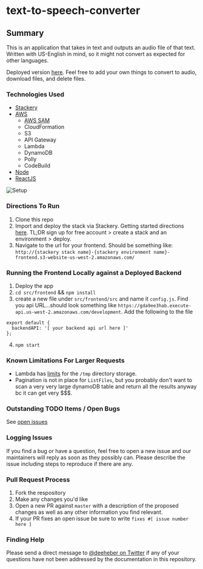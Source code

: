 # text-to-speech-converter

## Summary
This is an application that takes in text and outputs an audio file of that text. Written with US-English in mind, so it might not convert as expected for other languages.

Deployed version [here](http://text-to-speech-converter-development-frontend.s3-website-us-west-2.amazonaws.com/). Feel free to add your own things to convert to audio, download files, and delete files.

### Technologies Used
- [Stackery](https://www.stackery.io/)
- [AWS](https://aws.amazon.com/)
  - [AWS SAM](https://aws.amazon.com/serverless/sam/)
  - CloudFormation
  - S3
  - API Gateway
  - Lambda
  - DynamoDB
  - Polly
  - CodeBuild
- [Node](https://nodejs.org/en/)
- [ReactJS](https://reactjs.org/)

![Setup](https://user-images.githubusercontent.com/12616554/68250664-38a60780-ffd6-11e9-9f25-c6a6aa9e5c09.png)

### Directions To Run
1. Clone this repo
2. Import and deploy the stack via Stackery. Getting started directions [here](https://docs.stackery.io/docs/using-stackery/introduction/). TL;DR sign up for free account > create a stack and an environment > deploy.
3. Navigate to the url for your frontend. Should be something like: `http://{stackery stack name}-{stackery environment name}-frontend.s3-website-us-west-2.amazonaws.com/`

### Running the Frontend Locally against a Deployed Backend
1. Deploy the app
2. `cd src/frontend` && `npm install`
3. create a new file under `src/frontend/src` and name it `config.js`. Find you api URL...should look something like `https://gda9ee3hab.execute-api.us-west-2.amazonaws.com/development`. Add the following to the file
  ```
  export default {
    backendAPI: '[ your backend api url here ]'
  };
  ```
4. `npm start`

### Known Limitations For Larger Requests
- Lambda has [limits](https://docs.aws.amazon.com/lambda/latest/dg/limits.html) for the `/tmp` directory storage.
- Pagination is not in place for `ListFiles`, but you probably don't want to scan a very very large dynamoDB table and return all the results anyway bc it can get very $$$.

### Outstanding TODO Items / Open Bugs
See [open issues](https://github.com/deeheber/text-to-speech-converter/issues)

### Logging Issues
If you find a bug or have a question, feel free to open a new issue and our maintainers will reply as soon as they possibly can. Please describe the issue including steps to reproduce if there are any.

### Pull Request Process
1. Fork the respository
2. Make any changes you'd like
3. Open a new PR against `master` with a description of the proposed changes as well as any other information you find relevant.
4. If your PR fixes an open issue be sure to write `fixes #[ issue number here ]`

### Finding Help
Please send a direct message to [@deeheber on Twitter](https://twitter.com/deeheber) if any of your questions have not been addressed by the documentation in this repository.
